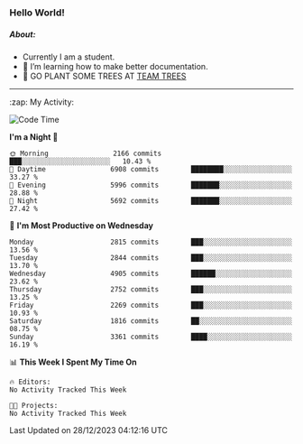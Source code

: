 ### Hello World!

##### About:
- Currently I am a student.
- 🌱 I’m learning how to make better documentation.
- 🌱 GO PLANT SOME TREES AT [TEAM TREES](https://teamtrees.org/)

---
  <summary>:zap: My Activity:</summary>
  
<!--START_SECTION:waka-->
![Code Time](http://img.shields.io/badge/Code%20Time-1%2C267%20hrs%2050%20mins-blue)

**I'm a Night 🦉** 

```text
🌞 Morning                2166 commits        ███░░░░░░░░░░░░░░░░░░░░░░   10.43 % 
🌆 Daytime                6908 commits        ████████░░░░░░░░░░░░░░░░░   33.27 % 
🌃 Evening                5996 commits        ███████░░░░░░░░░░░░░░░░░░   28.88 % 
🌙 Night                  5692 commits        ███████░░░░░░░░░░░░░░░░░░   27.42 % 
```
📅 **I'm Most Productive on Wednesday** 

```text
Monday                   2815 commits        ███░░░░░░░░░░░░░░░░░░░░░░   13.56 % 
Tuesday                  2844 commits        ███░░░░░░░░░░░░░░░░░░░░░░   13.70 % 
Wednesday                4905 commits        ██████░░░░░░░░░░░░░░░░░░░   23.62 % 
Thursday                 2752 commits        ███░░░░░░░░░░░░░░░░░░░░░░   13.25 % 
Friday                   2269 commits        ███░░░░░░░░░░░░░░░░░░░░░░   10.93 % 
Saturday                 1816 commits        ██░░░░░░░░░░░░░░░░░░░░░░░   08.75 % 
Sunday                   3361 commits        ████░░░░░░░░░░░░░░░░░░░░░   16.19 % 
```


📊 **This Week I Spent My Time On** 

```text
🔥 Editors: 
No Activity Tracked This Week

🐱‍💻 Projects: 
No Activity Tracked This Week
```


 Last Updated on 28/12/2023 04:12:16 UTC
<!--END_SECTION:waka-->
